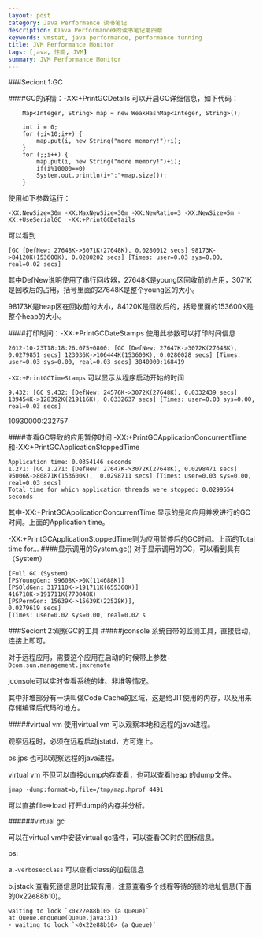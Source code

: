 ```yaml
---
layout: post
category: Java Performance 读书笔记
description: 《Java Performance》的读书笔记第四章
keywords: vmstat, java performance, performance tunning
title: JVM Performance Monitor
tags: [java, 性能, JVM]
summary: JVM Performance Monitor
---
```




###Seciont 1:GC

####GC的详情：-XX:+PrintGCDetails
可以开启GC详细信息，如下代码：
	
		Map<Integer, String> map = new WeakHashMap<Integer, String>();

		int i = 0;
		for (;i<10;i++) {
			map.put(i, new String("more memory!")+i);
		}
		for (;;i++) {
			map.put(i, new String("more memory!")+i);
			if(i%10000==0)
			System.out.println(i+":"+map.size());
		}

使用如下参数运行：

	-XX:NewSize=30m -XX:MaxNewSize=30m -XX:NewRatio=3 -XX:NewSize=5m -XX:+UseSerialGC  -XX:+PrintGCDetails
	
	
可以看到
	
	[GC [DefNew: 27648K->3071K(27648K), 0.0280012 secs] 98173K->84120K(153600K), 0.0280202 secs] [Times: user=0.03 sys=0.00, real=0.02 secs] 


其中DefNew说明使用了串行回收器，27648K是young区回收前的占用，3071K是回收后的占用，括号里面的27648K是整个young区的大小。

98173K是heap区在回收前的大小，84120K是回收后的，括号里面的153600K是整个heap的大小。

####打印时间：-XX:+PrintGCDateStamps
使用此参数可以打印时间信息
	
	2012-10-23T18:18:26.075+0800: [GC [DefNew: 27647K->3072K(27648K), 0.0279851 secs] 123036K->106444K(153600K), 0.0280028 secs] [Times: user=0.03 sys=0.00, real=0.03 secs] 3840000:168419
	


`-XX:+PrintGCTimeStamps` 可以显示从程序启动开始的时间

	9.432: [GC 9.432: [DefNew: 24576K->3072K(27648K), 0.0332439 secs] 139454K->128392K(219116K), 0.0332637 secs] [Times: user=0.03 sys=0.00, real=0.03 secs] 
10930000:232757

####查看GC导致的应用暂停时间
-XX:+PrintGCApplicationConcurrentTime和-XX:+PrintGCApplicationStoppedTime

	Application time: 0.0354146 seconds
	1.271: [GC 1.271: [DefNew: 27647K->3072K(27648K), 0.0298471 secs] 95006K->80871K(153600K), 	0.0298711 secs] [Times: user=0.03 sys=0.00, real=0.03 secs] 
	Total time for which application threads were stopped: 0.0299554 seconds


其中-XX:+PrintGCApplicationConcurrentTime 显示的是和应用并发进行的GC时间。上面的Application time。

-XX:+PrintGCApplicationStoppedTime则为应用暂停后的GC时间。上面的Total time for...
####显示调用的System.gc()
对于显示调用的GC，可以看到具有（System）

	[Full GC (System)    [PSYoungGen: 99608K->0K(114688K)]    [PSOldGen: 317110K->191711K(655360K)]    416718K->191711K(770048K)    [PSPermGen: 15639K->15639K(22528K)],    0.0279619 secs]    [Times: user=0.02 sys=0.00, real=0.02 s
    
    
###Seciont 2:观察GC的工具
#####jconsole
系统自带的监测工具，直接启动，连接上即可。

对于远程应用，需要这个应用在启动的时候带上参数`-Dcom.sun.management.jmxremote`

jconsole可以实时查看系统的堆、非堆等情况。

其中非堆部分有一块叫做Code Cache的区域，这是给JIT使用的内存，以及用来存储编译后代码的地方。


#####virtual vm
使用virtual vm 可以观察本地和远程的java进程。

观察远程时，必须在远程启动jstatd，方可连上。

ps:jps 也可以观察远程的java进程。

virtual vm 不但可以直接dump内存查看，也可以查看heap 的dump文件。

	jmap -dump:format=b,file=/tmp/map.hprof 4491  
可以直接file=>load 打开dump的内存并分析。
######virtual gc
可以在virtual vm中安装virtual gc插件，可以查看GC时的图标信息。  
ps: 
a.`-verbose:class` 可以查看class的加载信息
b.jstack 查看死锁信息时比较有用，注意查看多个线程等待的锁的地址信息(下面的0x22e88b10)。

	waiting to lock `<0x22e88b10> (a Queue)`
	at Queue.enqueue(Queue.java:31)	- waiting to lock `<0x22e88b10> (a Queue)`
	
	
